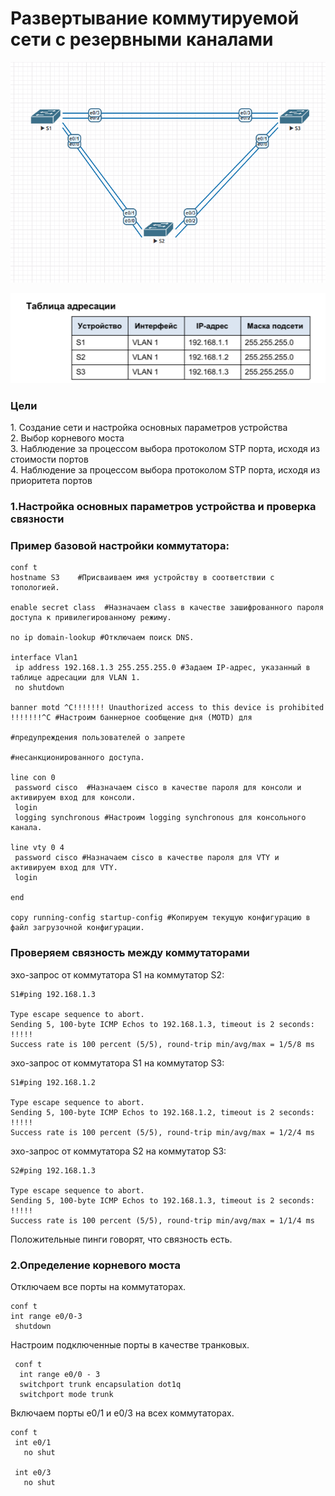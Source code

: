 
<h1>Развертывание коммутируемой сети с резервными каналами</h1>

![](https://github.com/rayakhin/OTUS_Neteng/blob/master/Homework/HW_2/Topo_STP.PNG)

![](https://github.com/rayakhin/OTUS_Neteng/blob/master/Homework/HW_2/IP_Table.PNG)

<h3>Цели</h3>
 1. Создание сети и настройка основных параметров устройства</br>  
 2. Выбор корневого моста</br>  
 3. Наблюдение за процессом выбора протоколом STP порта, исходя из стоимости портов</br>
 4. Наблюдение за процессом выбора протоколом STP порта, исходя из приоритета портов</br>
 
<h3>1.Настройка основных параметров устройства и проверка связности</h3>

### Пример  базовой настройки коммутатора: 

```
conf t
hostname S3    #Присваиваем имя устройству в соответствии с топологией.    

enable secret class  #Назначаем class в качестве зашифрованного пароля доступа к привилегированному режиму.

no ip domain-lookup #Отключаем поиск DNS.
         
interface Vlan1   
 ip address 192.168.1.3 255.255.255.0 #Задаем IP-адрес, указанный в таблице адресации для VLAN 1.
 no shutdown

banner motd ^C!!!!!!! Unauthorized access to this device is prohibited !!!!!!!^C #Настроим баннерное сообщение дня (MOTD) для
                                                                                 #предупреждения пользователей о запрете
                                                                                 #несанкционированного доступа.

line con 0            
 password cisco  #Назначаем cisco в качестве пароля для консоли и активируем вход для консоли.
 login
 logging synchronous #Настроим logging synchronous для консольного канала.

line vty 0 4  
 password cisco #Назначаем cisco в качестве пароля для VTY и активируем вход для VTY.
 login

end

copy running-config startup-config #Копируем текущую конфигурацию в файл загрузочной конфигурации.

```

<h3>Проверяем связность между коммутаторами</h3>

эхо-запрос от коммутатора S1 на коммутатор S2:
```
S1#ping 192.168.1.3                   

Type escape sequence to abort.
Sending 5, 100-byte ICMP Echos to 192.168.1.3, timeout is 2 seconds:
!!!!!
Success rate is 100 percent (5/5), round-trip min/avg/max = 1/5/8 ms
```

эхо-запрос от коммутатора S1 на коммутатор S3:

```
S1#ping 192.168.1.2

Type escape sequence to abort.
Sending 5, 100-byte ICMP Echos to 192.168.1.2, timeout is 2 seconds:
!!!!!
Success rate is 100 percent (5/5), round-trip min/avg/max = 1/2/4 ms
```

эхо-запрос от коммутатора S2 на коммутатор S3:

```
S2#ping 192.168.1.3                   

Type escape sequence to abort.
Sending 5, 100-byte ICMP Echos to 192.168.1.3, timeout is 2 seconds:
!!!!!
Success rate is 100 percent (5/5), round-trip min/avg/max = 1/1/4 ms
```
Положительные пинги говорят, что связность есть. 

<h3>2.Определение корневого моста</h3>

Отключаем все порты на коммутаторах.
```
conf t
int range e0/0-3
 shutdown
``` 
Настроим подключенные порты в качестве транковых.
```
 conf t
  int range e0/0 - 3
  switchport trunk encapsulation dot1q
  switchport mode trunk
```
 

Включаем порты е0/1 и е0/3 на всех коммутаторах. 

```
conf t
 int e0/1
   no shut
 
 int e0/3
   no shut
```


